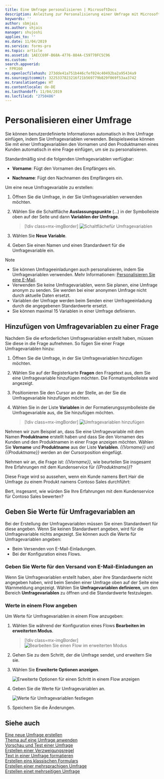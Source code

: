 ```yaml
---
title: Eine Umfrage personalisieren | MicrosoftDocs
description: Anleitung zur Personalisierung einer Umfrage mit Microsoft Forms Pro.
keywords: ''
author: sbmjais
ms.author: shjais
manager: shujoshi
applies_to: ''
ms.date: 11/04/2019
ms.service: forms-pro
ms.topic: article
ms.assetid: 1AECC69F-B68A-4776-884A-C59770FC5C96
ms.custom: ''
search.appverid:
- FPR160
ms.openlocfilehash: 273dde41a751b446cfef024c40492ba2a95434a9
ms.sourcegitcommit: 3225337823216f21b569779b829f069f53aa3742
ms.translationtype: HT
ms.contentlocale: de-DE
ms.lasthandoff: 11/04/2019
ms.locfileid: "2750486"
---
```

# <a name="personalize-a-survey"></a>Personalisieren einer Umfrage

Sie können benutzerdefinierte Informationen automatisch in Ihre Umfrage einfügen, indem Sie Umfragevariablen verwenden. Beispielsweise können Sie mit einer Umfragevariablen den Vornamen und den Produktnamen eines Kunden automatisch in eine Frage einfügen, um sie zu personalisieren.

Standardmäßig sind die folgenden Umfragevariablen verfügbar:

- **Vorname**: Fügt den Vornamen des Empfängers ein.

- **Nachname**: Fügt den Nachnamen des Empfängers ein.

Um eine neue Umfragevariable zu erstellen:

1.  Öffnen Sie die Umfrage, in der Sie Umfragevariablen verwenden möchten.

2.  Wählen Sie die Schaltfläche **Auslassungspunkte** (...) in der Symbolleiste oben auf der Seite und dann **Variablen der Umfrage**.

    > [!div class=mx-imgBorder]
    > ![Schaltflächefür Umfragevariablen](media/custom-data-button.png "Schaltfläche Variablen der Umfrage")

3.  Wählen Sie **Neue Variable**.

5.  Geben Sie einen Namen und einen Standardwert für die Umfragevariable ein.

> [!NOTE]
> - Sie können Umfrageeinladungen auch personalisieren, indem Sie Umfragevariablen verwenden. Mehr Informationen: [Personalisieren Sie eine E-Mail](send-survey-email.md#personalize-an-email).
> - Verwenden Sie keine Umfragevariablen, wenn Sie planen, eine Umfrage anonym zu senden. Sie werden bei einer anonymen Umfrage nicht durch aktuelle Daten ersetzt.
> - Variablen der Umfrage werden beim Senden einer Umfrageeinladung durch die angegebenen Standardwerte ersetzt.
> - Sie können maximal 15 Variablen in einer Umfrage definieren.

## <a name="add-survey-variables-to-a-question"></a>Hinzufügen von Umfragevariablen zu einer Frage

Nachdem Sie die erforderlichen Umfragevariablen erstellt haben, müssen Sie diese in die Frage aufnehmen. So fügen Sie einer Frage Umfragevariablen hinzu:

1.  Öffnen Sie die Umfrage, in der Sie Umfragevariablen hinzufügen möchten.

2.  Wählen Sie auf der Registerkarte **Fragen** den Fragetext aus, dem Sie eine Umfragevariable hinzufügen möchten. Die Formatsymbolleiste wird angezeigt.

3.  Positionieren Sie den Cursor an der Stelle, an der Sie die Umfragevariable hinzufügen möchten.

4.  Wählen Sie in der Liste **Variablen** in der Formatierungssymbolleiste die Umfragevariable aus, die Sie hinzufügen möchten. 

    > [!div class=mx-imgBorder]
    > ![Umfragevariablen hinzufügen ](media/add-pipe-data.png "Hinzufügen von Umfragevariablen")

Nehmen wir zum Beispiel an, dass Sie eine Umfragevariable mit dem Namen **Produktname** erstellt haben und dass Sie den Vornamen des Kunden und den Produktnamen in einer Frage anzeigen möchten. Wählen Sie **Vorname** und **Produktname** aus der Liste **Variablen**. *{{Vorname}}* und *{{Produktname}}* werden an der Cursorposition eingefügt.

Nehmen wir an, die Frage ist: *{{Vorname}}*, wie beurteilen Sie insgesamt Ihre Erfahrungen mit dem Kundenservice für *{{Produktname}}*?

Diese Frage wird so aussehen, wenn ein Kunde namens Bert Hair die Umfrage zu einem Produkt namens Contoso Sales durchführt:

Bert, insgesamt, wie würden Sie Ihre Erfahrungen mit dem Kundenservice für Contoso Sales bewerten?

## <a name="specify-values-for-survey-variables"></a>Geben Sie Werte für Umfragevariablen an

Bei der Erstellung der Umfragevariablen müssen Sie einen Standardwert für diese angeben. Wenn Sie keinen Standardwert angeben, wird für die Umfragevariable nichts angezeigt. Sie können auch die Werte für Umfragevariablen angeben:

- Beim Versenden von E-Mail-Einladungen.
- Bei der Konfiguration eines Flows.

### <a name="specify-values-when-sending-email-invitations"></a>Geben Sie Werte für den Versand von E-Mail-Einladungen an

Wenn Sie Umfragevariablen erstellt haben, aber ihre Standardwerte nicht angegeben haben, wird beim Senden einer Umfrage oben auf der Seite eine Warnmeldung angezeigt. Wählen Sie **Umfragevariablen definieren**, um den Bereich **Umfragevariablen** zu öffnen und die Standardwerte festzulegen.

### <a name="specify-values-in-a-flow"></a>Werte in einem Flow angeben

Um Werte für Umfragevariablen in einem Flow anzugeben:

1.  Wählen Sie während der Konfiguration eines Flows **Bearbeiten im erweiterten Modus**.

    > [!div class=mx-imgBorder]
    > ![Bearbeiten Sie einen Flow im erweiterten Modus](media/flow-advanced-mode.png "Bearbeiten eines Flows im erweiterten Modus")

2.  Gehen Sie zu dem Schritt, der die Umfrage sendet, und erweitern Sie sie.

3.  Wählen Sie **Erweiterte Optionen anzeigen**.

    ![Erweiterte Optionen für einen Schritt in einem Flow anzeigen](media/flow-step-advanced-options-button.png "Zeigt erweiterte Optionen für einen Schritt in einem Flow an")

4.  Geben Sie die Werte für Umfragevariablen an.

    ![Werte für Umfragevariablen festlegen](media/flow-step-advanced-options.png "Geben Sie Werte für Umfragevariablen an")

5.  Speichern Sie die Änderungen. 

## <a name="see-also"></a>Siehe auch

[Eine neue Umfrage erstellen](create-new-survey.md)<br>
[Thema auf eine Umfrage anwenden](apply-theme.md)<br>
[Vorschau und Test einer Umfrage](preview-test-survey.md)<br>
[Erstellen einer Verzweigungsregel](create-branching-rule.md)<br>
[Text in einer Umfrage formatieren](survey-text-format.md)<br>
[Erstellen eins klassischen Formulars](create-classic-form.md)<br>
[Erstellen einer mehrsprachigen Umfrage](create-multilingual-survey.md)<br>
[Erstellen einet mehrseitigen Umfrage](create-multipage-survey.md)
